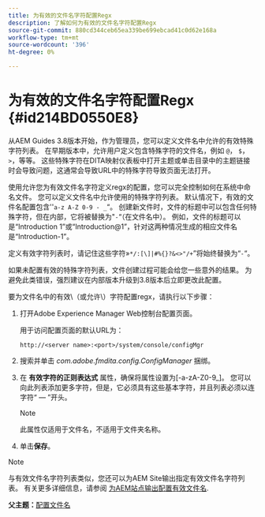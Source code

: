 ```yaml
---
title: 为有效的文件名字符配置Regx
description: 了解如何为有效的文件名字符配置Regx
source-git-commit: 880cd344ceb65ea339be699ebcad41c0d62e168a
workflow-type: tm+mt
source-wordcount: '396'
ht-degree: 0%

---
```


# 为有效的文件名字符配置Regx {#id214BD0550E8}

从AEM Guides 3.8版本开始，作为管理员，您可以定义文件名中允许的有效特殊字符列表。 在早期版本中，允许用户定义包含特殊字符的文件名，例如 `@`， `$`， `>`，等等。 这些特殊字符在DITA映射仪表板中打开主题或单击目录中的主题链接时会导致问题，这通常会导致URL中的特殊字符导致页面无法打开。

使用允许您为有效文件名字符定义regx的配置，您可以完全控制如何在系统中命名文件。 您可以定义文件名中允许使用的特殊字符列表。 默认情况下，有效的文件名配置包含&#39;&#39;`a-z A-Z 0-9 - _`“。 创建新文件时，文件的标题中可以包含任何特殊字符，但在内部，它将被替换为&quot;`-`“（在文件名中）。 例如，文件的标题可以是“Introduction 1”或“Introduction@1”，针对这两种情况生成的相应文件名是“Introduction-1”。

定义有效字符列表时，请记住这些字符»`*/:[\]|#%{}?&<>"/+`”将始终替换为“`-`“。

如果未配置有效的特殊字符列表，文件创建过程可能会给您一些意外的结果。 为避免此类错误，强烈建议在内部版本升级到3.8版本后立即更改此配置。

要为文件名中的有效\（或允许\）字符配置regx，请执行以下步骤：

1. 打开Adobe Experience Manager Web控制台配置页面。

   用于访问配置页面的默认URL为：

   ```http
   http://<server name>:<port>/system/console/configMgr
   ```

1. 搜索并单击 *com.adobe.fmdita.config.ConfigManager* 捆绑。

1. 在 **有效字符的正则表达式** 属性，确保将属性设置为\[-a-zA-Z0-9\_\]。 您可以向此列表添加更多字符，但是，它必须具有这些基本字符，并且列表必须以连字符“ — ”开头。

   >[!NOTE]
   >
   > 此属性仅适用于文件名，不适用于文件夹名称。

1. 单击&#x200B;**保存**。


>[!NOTE]
>
> 与有效文件名字符列表类似，您还可以为AEM Site输出指定有效文件名字符列表。 有关更多详细信息，请参阅 [为AEM站点输出配置有效文件名](conf-file-names-valid-regx-aem-site-output.md#).

**父主题：**[&#x200B;配置文件名](conf-file-names.md)
